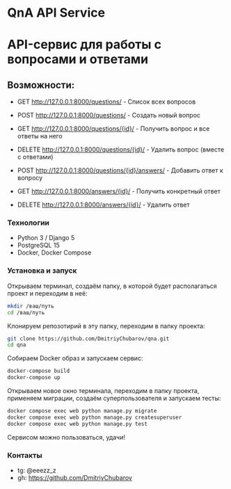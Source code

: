 # QnA API Service
# API-сервис для работы с вопросами и ответами

## Возможности:
- GET http://127.0.0.1:8000/questions/ - Список всех вопросов
- POST http://127.0.0.1:8000/questions/ - Создать новый вопрос
- GET http://127.0.0.1:8000/questions/{id}/ - Получить вопрос и все ответы на него
- DELETE http://127.0.0.1:8000/questions/{id}/ - Удалить вопрос (вместе с ответами)

- POST http://127.0.0.1:8000/questions/{id}/answers/ - Добавить ответ к вопросу
- GET http://127.0.0.1:8000/answers/{id}/ - Получить конкретный ответ
- DELETE http://127.0.0.1:8000/answers/{id}/ - Удалить ответ

### Технологии

- Python 3 / Django 5
- PostgreSQL 15
- Docker, Docker Compose

### Установка и запуск

Открываем терминал, создаём папку, в которой будет располагаться проект и переходим в неё:
```bash
mkdir /ваш/путь
cd /ваш/путь
```
Клонируем репозотирий в эту папку, переходим в папку проекта:
```bash 
git clone https://github.com/DmitriyChubarov/qna.git
cd qna
```
Собираем Docker образ и запускаем сервис:
```bash
docker-compose build
docker-compose up
```
Открываем новое окно терминала, переходим в папку проекта, применяем миграции, создаём суперпользователя и запускаем тесты:
```bash
docker compose exec web python manage.py migrate
docker compose exec web python manage.py createsuperuser
docker compose exec web python manage.py test
```
Сервисом можно пользоваться, удачи!
  
### Контакты
- tg: @eeezz_z
- gh: https://github.com/DmitriyChubarov
